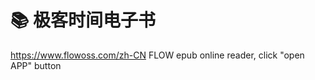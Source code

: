 # :books: 极客时间电子书
https://www.flowoss.com/zh-CN     FLOW epub online reader, click "open APP" button
